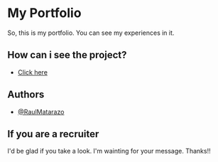 
# My Portfolio

So, this is my portfolio. You can see my experiences in it.

## How can i see the project?

 - [Click here](https://rauldevportfolio.netlify.app/)



## Authors

- [@RaulMatarazo](https://www.linkedin.com/in/raulmatarazo/)


## If you are a recruiter

I'd be glad if you take a look. I'm wainting for your message. Thanks!!
